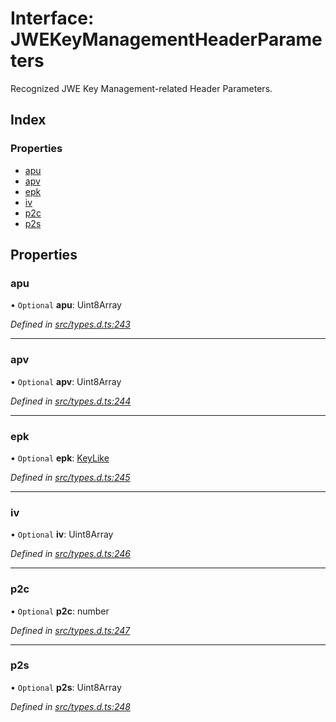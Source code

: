 # Interface: JWEKeyManagementHeaderParameters

Recognized JWE Key Management-related Header Parameters.

## Index

### Properties

* [apu](_types_d_.jwekeymanagementheaderparameters.md#apu)
* [apv](_types_d_.jwekeymanagementheaderparameters.md#apv)
* [epk](_types_d_.jwekeymanagementheaderparameters.md#epk)
* [iv](_types_d_.jwekeymanagementheaderparameters.md#iv)
* [p2c](_types_d_.jwekeymanagementheaderparameters.md#p2c)
* [p2s](_types_d_.jwekeymanagementheaderparameters.md#p2s)

## Properties

### apu

• `Optional` **apu**: Uint8Array

*Defined in [src/types.d.ts:243](https://github.com/panva/jose/blob/v3.6.1/src/types.d.ts#L243)*

___

### apv

• `Optional` **apv**: Uint8Array

*Defined in [src/types.d.ts:244](https://github.com/panva/jose/blob/v3.6.1/src/types.d.ts#L244)*

___

### epk

• `Optional` **epk**: [KeyLike](../types/_types_d_.keylike.md)

*Defined in [src/types.d.ts:245](https://github.com/panva/jose/blob/v3.6.1/src/types.d.ts#L245)*

___

### iv

• `Optional` **iv**: Uint8Array

*Defined in [src/types.d.ts:246](https://github.com/panva/jose/blob/v3.6.1/src/types.d.ts#L246)*

___

### p2c

• `Optional` **p2c**: number

*Defined in [src/types.d.ts:247](https://github.com/panva/jose/blob/v3.6.1/src/types.d.ts#L247)*

___

### p2s

• `Optional` **p2s**: Uint8Array

*Defined in [src/types.d.ts:248](https://github.com/panva/jose/blob/v3.6.1/src/types.d.ts#L248)*
